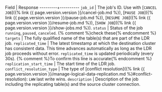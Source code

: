 Field    | Response
---------+----------
`job_id` | The job's ID. Use with [`CANCEL JOB`]({% link {{ page.version.version }}/cancel-job.md %}), [`PAUSE JOB`]({% link {{ page.version.version }}/pause-job.md %}), [`RESUME JOB`]({% link {{ page.version.version }}/resume-job.md %}), [`SHOW JOB`]({% link {{ page.version.version }}/show-jobs.md %}).
`status` | Status of the job `running`, `paused`, `canceled`. {% comment  %}check these{% endcomment %}
`targets` | The fully qualified name of the table(s) that are part of the LDR job.
`replicated_time` | The latest timestamp at which the destination cluster has consistent data. This time advances automatically as long as the LDR job proceeds without error. `replicated_time` is updated periodically (every 30s). {% comment %}To confirm this line is accurate{% endcomment %}
`replication_start_time` | The start time of the LDR job.
`conflict_resolution_type` | The type of [conflict resolution]({% link {{ page.version.version }}/manage-logical-data-replication.md %}#conflict-resolution): `LWW` last write wins.
`description` | Description of the job including the replicating table(s) and the source cluster connection.
